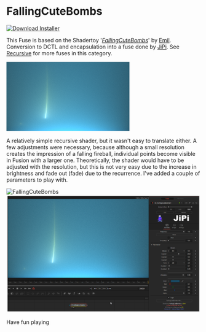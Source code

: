 # FallingCuteBombs
<a href="FallingCuteBombs-Installer.lua" download><img alt="Download Installer" src="https://img.shields.io/static/v1?label=Download&message=FallingCuteBombs-Installer.lua&color=blue" /></a>

This Fuse is based on the Shadertoy '_[FallingCuteBombs](https://www.shadertoy.com/view/ldy3Rw)_' by [Emil](https://www.shadertoy.com/user/Emil). Conversion to DCTL and encapsulation into a fuse done by [JiPi](../../Site/Profiles/JiPi.md). See [Recursive](README.md) for more fuses in this category.

[![FallingCuteBombs Thumbnail](FallingCuteBombs.png)](https://www.shadertoy.com/view/ldy3Rw "View on Shadertoy.com")



<!-- +++ DO NOT REMOVE THIS COMMENT +++ DO NOT ADD OR EDIT ANY TEXT BEFORE THIS LINE +++ IT WOULD BE A REALLY BAD IDEA +++ -->

A relatively simple recursive shader, but it wasn't easy to translate either. A few adjustments were necessary, because although a small resolution creates the impression of a falling fireball, individual points become visible in Fusion with a larger one. Theoretically, the shader would have to be adjusted with the resolution, but this is not very easy due to the increase in brightness and fade out (fade) due to the recurrence.
I've added a couple of parameters to play with.

![FallingCuteBombs](https://user-images.githubusercontent.com/78935215/112716550-55065500-8ee7-11eb-8c67-a63abf1be8f7.gif)
[![FallingCuteBombs](FallingCuteBombs_screenshot.png)](FallingCuteBombs.fuse)

Have fun playing

<!-- +++ DO NOT REMOVE THIS COMMENT +++ DO NOT EDIT ANY TEXT THAT COMES AFTER THIS LINE +++ TRUST ME: JUST DON'T DO IT +++ -->

